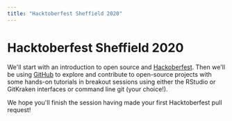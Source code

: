 ```yaml
---
title: "Hacktoberfest Sheffield 2020"
---
```


# Hacktoberfest Sheffield 2020

We'll start with an introduction to open source and [Hackoberfest](https://hacktoberfest.digitalocean.com/). Then we'll be using [GitHub](https://github.com/) to explore and contribute to open-source projects with some hands-on tutorials in breakout sessions using either the RStudio or GitKraken interfaces or command line git (your choice!).

We hope you'll finish the session having made your first Hacktoberfest pull request!